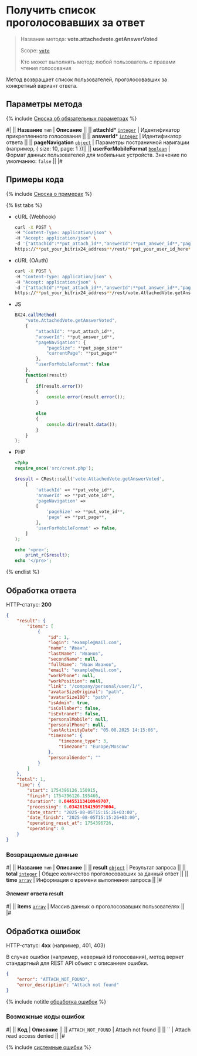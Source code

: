 # Получить список проголосовавших за ответ

> Название метода: **vote.attachedvote.getAnswerVoted**
>
> Scope: [`vote`](../scopes/permissions.md)
>
> Кто может выполнять метод: любой пользователь с правами чтения голосования

Метод возвращает список пользователей, проголосовавших за конкретный вариант ответа.

## Параметры метода

{% include [Сноска об обязательных параметрах](../../_includes/required.md) %}

#|
|| **Название**
`тип` | **Описание** ||
|| **attachId***
[`integer`](../data-types.md) | Идентификатор прикрепленного голосования ||
|| **answerId***
[`integer`](../data-types.md) | Идентификатор ответа ||
|| **pageNavigation**
[`object`](../data-types.md) | Параметры постраничной навигации (например, { size: 10, page: 1 })||
|| **userForMobileFormat**
[`boolean`](../data-types.md) | Формат данных пользователей для мобильных устройств. Значение по умолчанию: `false` ||
|#

## Примеры кода

{% include [Сноска о примерах](../../_includes/examples.md) %}

{% list tabs %}

- cURL (Webhook)

    ```bash
    curl -X POST \
    -H "Content-Type: application/json" \
    -H "Accept: application/json" \
    -d '{"attachId":**put_attach_id**,"answerId":**put_answer_id**,"pageNavigation":{"pageSize":**put_page_size**,"currentPage":**put_page**},"userForMobileFormat":false}' \
    https://**put_your_bitrix24_address**/rest/**put_your_user_id_here**/**put_your_webbhook_here**/vote.AttachedVote.getAnswerVoted
    ```

- cURL (OAuth)

    ```bash
    curl -X POST \
    -H "Content-Type: application/json" \
    -H "Accept: application/json" \
    -d '{"attachId":**put_attach_id**,"answerId":**put_answer_id**,"pageNavigation":{"pageSize":**put_page_size**,"currentPage":**put_page**},"userForMobileFormat":false, auth: "**put_access_token_here**"}' \
    https://**put_your_bitrix24_address**/rest/vote.AttachedVote.getAnswerVoted
    ```

- JS

    ```js
    BX24.callMethod(
        "vote.AttachedVote.getAnswerVoted",
        {
            "attachId": **put_attach_id**,
            "answerId": **put_answer_id**,
            "pageNavigation": {
                "pageSize": **put_page_size**
                "currentPage": **put_page**
            },
            "userForMobileFormat": false
        },
        function(result)
        {
            if(result.error())
            {
                console.error(result.error());
            }
                
            else
            {
                console.dir(result.data());
            }
        }
    );
    ```

- PHP

    ```php
    <?php
    require_once('src/crest.php');

    $result = CRest::call('vote.AttachedVote.getAnswerVoted',
        [
            'attachId' => **put_vote_id**,
            'answerId' => **put_vote_id**,
            'pageNavigation' =>
            [
                'pageSize' => **put_vote_id**,
                'page' => **put_page**,
            ],
            'userForMobileFormat' => false,
        ]
    );

    echo '<pre>';
        print_r($result);
    echo '</pre>';
    ```

{% endlist %}

## Обработка ответа

HTTP-статус: **200**

```json
{
    "result": {
        "items": [
            {
                "id": 1,
                "login": "example@mail.com",
                "name": "Иван",
                "lastName": "Иванов",
                "secondName": null,
                "fullName": "Иван Иванов",
                "email": "example@mail.com",
                "workPhone": null,
                "workPosition": null,
                "link": "/company/personal/user/1/",
                "avatarSizeOriginal": "path",
                "avatarSize100": "path",
                "isAdmin": true,
                "isCollaber": false,
                "isExtranet": false,
                "personalMobile": null,
                "personalPhone": null,
                "lastActivityDate": "05.08.2025 14:15:06",
                "timezone": {
                    "timezone_type": 3,
                    "timezone": "Europe/Moscow"
                },
                "personalGender": ""
            }
        ]
    },
    "total": 1,
    "time": {
        "start": 1754396126.150915,
        "finish": 1754396126.195466,
        "duration": 0.04455113410949707,
        "processing": 0.03426194190979004,
        "date_start": "2025-08-05T15:15:26+03:00",
        "date_finish": "2025-08-05T15:15:26+03:00",
        "operating_reset_at": 1754396726,
        "operating": 0
    }
}
```

### Возвращаемые данные

#|
|| **Название**
`тип` | **Описание** ||
|| **result**
[`object`](../data-types.md) | Результат запроса ||
|| **total**
[`integer`](../data-types.md) | Общее количество проголосовавших за данный ответ ||
|| **time**
[`array`](../data-types.md) | Информация о времени выполнения запроса ||
|#

#### Элемент ответа result

#|
|| **items**
[`array`](../data-types.md) | Массив данных о проголосовавших пользователях ||
|#

## Обработка ошибок

HTTP-статус: **4xx** (например, 401, 403)

В случае ошибки (например, неверный id голосования), метод вернет стандартный для REST API объект с описанием ошибки.

```json
{
    "error": "ATTACH_NOT_FOUND",
    "error_description": "Attach not found"
}
```

{% include notitle [обработка ошибок](../../_includes/error-info.md) %}

### Возможные коды ошибок

#|
|| **Код** | **Описание** ||
|| `ATTACH_NOT_FOUND` | Attach not found ||
|| `` | Attach read access denied ||
|#

{% include [системные ошибки](../../_includes/system-errors.md) %}
